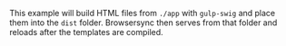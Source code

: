 This example will build HTML files from `./app` with `gulp-swig`
and place them into the `dist` folder. Browsersync then serves from that
folder and reloads after the templates are compiled.
